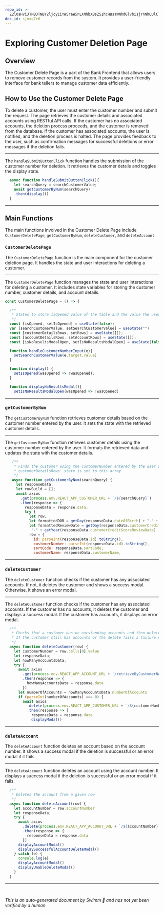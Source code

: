 ```yaml
---
repo_id: >-
  Z2l0aHViJTNBJTNBY2ljcy1iYW5raW5nLXNhbXBsZS1hcHBsaWNhdGlvbi1jYnNhLUlCTS1EZW1vJTNBJTNBU3dpbW0tRGVtbw==
doc_id: sjmxg7c6
---
```

# Exploring Customer Deletion Page

## Overview

The Customer Delete Page is a part of the Bank Frontend that allows users to remove customer records from the system. It provides a user-friendly interface for bank tellers to manage customer data efficiently.

## How to Use the Customer Delete Page

To delete a customer, the user must enter the customer number and submit the request. The page retrieves the customer details and associated accounts using RESTful API calls. If the customer has no associated accounts, the deletion process proceeds, and the customer is removed from the database. If the customer has associated accounts, the user is notified, and the deletion process is halted. The page provides feedback to the user, such as confirmation messages for successful deletions or error messages if the deletion fails.

<SwmSnippet path="/src/bank-application-frontend/src/content/CustomerDeletePage/CustomerDeletePage.js" line="45">

---

The <SwmToken path="src/bank-application-frontend/src/content/CustomerDeletePage/CustomerDeletePage.js" pos="45:5:5" line-data="  async function handleSubmitButtonClick(){">`handleSubmitButtonClick`</SwmToken> function handles the submission of the customer number for deletion. It retrieves the customer details and toggles the display state.

```javascript
  async function handleSubmitButtonClick(){
    let searchQuery = searchCustomerValue;
    await getCustomerByNum(searchQuery)
    .then(display())
  }
```

---

</SwmSnippet>

## Main Functions

The main functions involved in the Customer Delete Page include <SwmToken path="src/bank-application-frontend/src/content/CustomerDeletePage/CustomerDeletePage.js" pos="22:2:2" line-data="const CustomerDeletePage = () =&gt; {">`CustomerDeletePage`</SwmToken>, <SwmToken path="src/bank-application-frontend/src/content/CustomerDeletePage/CustomerDeletePage.js" pos="47:3:3" line-data="    await getCustomerByNum(searchQuery)">`getCustomerByNum`</SwmToken>, <SwmToken path="src/bank-application-frontend/src/content/CustomerDeletePage/CustomerDeleteTables.js" pos="120:5:5" line-data="  async function deleteCustomer(row) {">`deleteCustomer`</SwmToken>, and <SwmToken path="src/bank-application-frontend/src/content/CustomerDeletePage/CustomerDeleteTables.js" pos="154:5:5" line-data="  async function deleteAccount(row) {">`deleteAccount`</SwmToken>.

### <SwmToken path="src/bank-application-frontend/src/content/CustomerDeletePage/CustomerDeletePage.js" pos="22:2:2" line-data="const CustomerDeletePage = () =&gt; {">`CustomerDeletePage`</SwmToken>

The <SwmToken path="src/bank-application-frontend/src/content/CustomerDeletePage/CustomerDeletePage.js" pos="22:2:2" line-data="const CustomerDeletePage = () =&gt; {">`CustomerDeletePage`</SwmToken> function is the main component for the customer deletion page. It handles the state and user interactions for deleting a customer.

<SwmSnippet path="/src/bank-application-frontend/src/content/CustomerDeletePage/CustomerDeletePage.js" line="22">

---

The <SwmToken path="src/bank-application-frontend/src/content/CustomerDeletePage/CustomerDeletePage.js" pos="22:2:2" line-data="const CustomerDeletePage = () =&gt; {">`CustomerDeletePage`</SwmToken> function manages the state and user interactions for deleting a customer. It includes state variables for storing the customer number, customer details, and account details.

```javascript
const CustomerDeletePage = () => {

  /**
   * States to store isOpened value of the table and the value the user has entered to search with
   */
  const [isOpened, setIsOpened] = useState(false);
  var [searchCustomerValue, setSearchCustomerValue] = useState("")
  const [customerDetailsRows, setRows] = useState([]);
  const [accountDetailsRows, setAccountRows] = useState([]);
  const [isNoResultsModalOpen, setIsNoResultsModalOpen] = useState(false)

  function handleCustomerNumberInput(e){
    setSearchCustomerValue(e.target.value)
  }

  function display() {
    setIsOpened(wasOpened => !wasOpened);
  }

  function displayNoResultsModal(){
    setIsNoResultsModalOpen(wasOpened => !wasOpened)
```

---

</SwmSnippet>

### <SwmToken path="src/bank-application-frontend/src/content/CustomerDeletePage/CustomerDeletePage.js" pos="47:3:3" line-data="    await getCustomerByNum(searchQuery)">`getCustomerByNum`</SwmToken>

The <SwmToken path="src/bank-application-frontend/src/content/CustomerDeletePage/CustomerDeletePage.js" pos="47:3:3" line-data="    await getCustomerByNum(searchQuery)">`getCustomerByNum`</SwmToken> function retrieves customer details based on the customer number entered by the user. It sets the state with the retrieved customer details.

<SwmSnippet path="/src/bank-application-frontend/src/content/CustomerDeletePage/CustomerDeletePage.js" line="63">

---

The <SwmToken path="src/bank-application-frontend/src/content/CustomerDeletePage/CustomerDeletePage.js" pos="67:5:5" line-data="   async function getCustomerByNum(searchQuery) {">`getCustomerByNum`</SwmToken> function retrieves customer details using the customer number entered by the user. It formats the retrieved data and updates the state with the customer details.

```javascript
   /**
    * Finds the customer using the customerNumber entered by the user and creates an array from the server response
    * customerDetailsRows' state is set to this array
    */
   async function getCustomerByNum(searchQuery) {
     let responseData;
     let rowBuild = [];
     await axios
       .get(process.env.REACT_APP_CUSTOMER_URL + `/${searchQuery}`)
       .then(response => {
         responseData = response.data;
         try {
           let row;
           let formattedDOB = getDay(responseData.dateOfBirth) + "-" + getMonth(responseData.dateOfBirth) + "-" + getYear(responseData.dateOfBirth)
           let formattedReviewDate = getDay(responseData.customerCreditScoreReviewDate) + "-" + getMonth(responseData.customerCreditScoreReviewDate) +
            "-" + getYear(responseData.customerCreditScoreReviewDate)
           row = {
             id: parseInt(responseData.id).toString(),
             customerNumber: parseInt(responseData.id).toString(),
             sortCode: responseData.sortCode,
             customerName: responseData.customerName,
```

---

</SwmSnippet>

### <SwmToken path="src/bank-application-frontend/src/content/CustomerDeletePage/CustomerDeleteTables.js" pos="120:5:5" line-data="  async function deleteCustomer(row) {">`deleteCustomer`</SwmToken>

The <SwmToken path="src/bank-application-frontend/src/content/CustomerDeletePage/CustomerDeleteTables.js" pos="120:5:5" line-data="  async function deleteCustomer(row) {">`deleteCustomer`</SwmToken> function checks if the customer has any associated accounts. If not, it deletes the customer and shows a success modal. Otherwise, it shows an error modal.

<SwmSnippet path="/src/bank-application-frontend/src/content/CustomerDeletePage/CustomerDeleteTables.js" line="116">

---

The <SwmToken path="src/bank-application-frontend/src/content/CustomerDeletePage/CustomerDeleteTables.js" pos="120:5:5" line-data="  async function deleteCustomer(row) {">`deleteCustomer`</SwmToken> function checks if the customer has any associated accounts. If the customer has no accounts, it deletes the customer and displays a success modal. If the customer has accounts, it displays an error modal.

```javascript
  /**
   * Checks that a customer has no outstanding accounts and then deletes the customer
   * If the customer still has accounts or the delete fails a failure modal is shown, else a success modal is shown
   */
  async function deleteCustomer(row) {
    let customerNumber = row.cells[0].value
    let responseData;
    let howManyAccountsData;
    try {
      await axios
        .get(process.env.REACT_APP_ACCOUNT_URL + `/retrieveByCustomerNumber/${customerNumber}`)
        .then(response => {
          howManyAccountsData = response.data
        })
      let numberOfAccounts = howManyAccountsData.numberOfAccounts
      if (parseInt(numberOfAccounts) === 0) {
        await axios
          .delete(process.env.REACT_APP_CUSTOMER_URL + `/${customerNumber}`)
          .then(response => {
            responseData = response.data
            displayModal()
```

---

</SwmSnippet>

### <SwmToken path="src/bank-application-frontend/src/content/CustomerDeletePage/CustomerDeleteTables.js" pos="154:5:5" line-data="  async function deleteAccount(row) {">`deleteAccount`</SwmToken>

The <SwmToken path="src/bank-application-frontend/src/content/CustomerDeletePage/CustomerDeleteTables.js" pos="154:5:5" line-data="  async function deleteAccount(row) {">`deleteAccount`</SwmToken> function deletes an account based on the account number. It shows a success modal if the deletion is successful or an error modal if it fails.

<SwmSnippet path="/src/bank-application-frontend/src/content/CustomerDeletePage/CustomerDeleteTables.js" line="151">

---

The <SwmToken path="src/bank-application-frontend/src/content/CustomerDeletePage/CustomerDeleteTables.js" pos="154:5:5" line-data="  async function deleteAccount(row) {">`deleteAccount`</SwmToken> function deletes an account using the account number. It displays a success modal if the deletion is successful or an error modal if it fails.

```javascript
  /**
   * Deletes the account from a given row
   */
  async function deleteAccount(row) {
    let accountNumber = row.accountNumber
    let responseData;
    try {
      await axios
        .delete(process.env.REACT_APP_ACCOUNT_URL + `/${accountNumber}`)
        .then(response => {
          responseData = response.data
        })
      displayAccountModal()
      displaySuccessfulAccountDeleteModal()
    } catch (e) {
      console.log(e)
      displayAccountModal()
      displayUnableDeleteModal()
    }
  }
```

---

</SwmSnippet>

&nbsp;

*This is an auto-generated document by Swimm 🌊 and has not yet been verified by a human*

<SwmMeta version="3.0.0" repo-id="Z2l0aHViJTNBJTNBY2ljcy1iYW5raW5nLXNhbXBsZS1hcHBsaWNhdGlvbi1jYnNhLUlCTS1EZW1vJTNBJTNBU3dpbW0tRGVtbw==" repo-name="cics-banking-sample-application-cbsa-IBM-Demo"></SwmMeta>
